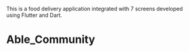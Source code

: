 This is a food delivery application integrated with 7 screens developed using Flutter and Dart.

# Able_Community
